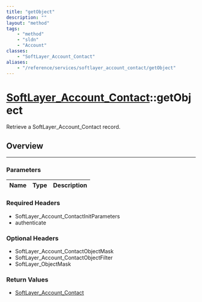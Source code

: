 ```yaml
---
title: "getObject"
description: ""
layout: "method"
tags:
    - "method"
    - "sldn"
    - "Account"
classes:
    - "SoftLayer_Account_Contact"
aliases:
    - "/reference/services/softlayer_account_contact/getObject"
---
```

# [SoftLayer_Account_Contact](/reference/services/SoftLayer_Account_Contact)::getObject


Retrieve a SoftLayer_Account_Contact record.


## Overview 


-----

### Parameters 
|Name | Type | Description |
| --- | --- | --- |


### Required Headers
* SoftLayer_Account_ContactInitParameters
* authenticate


### Optional Headers
* SoftLayer_Account_ContactObjectMask
* SoftLayer_Account_ContactObjectFilter
* SoftLayer_ObjectMask

### Return Values
* <a href='/reference/datatypes/SoftLayer_Account_Contact'>SoftLayer_Account_Contact </a>




